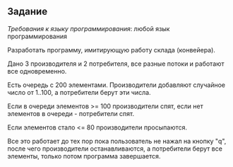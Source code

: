 ## Задание
 
_Требования к языку программирования_: любой язык программирования

Разработать программу, имитирующую работу склада (конвейера).

Дано 3 производителя и 2 потребителя, все разные потоки и работают все одновременно. 

Есть очередь с 200 элементами. Производители добавляют случайное число от 1..100, а потребители берут эти числа. 

Если в очереди элементов &gt;= 100 производители спят, если нет элементов в очереди - потребители спят.

Если элементов стало &lt;= 80 производители просыпаются. 

Все это работает до тех пор пока пользователь не нажал на кнопку &#34;q&#34;, после чего производители останавливаются, а потребители берут все элементы, только потом программа завершается.
